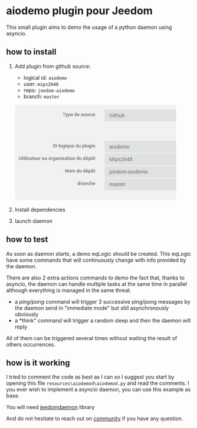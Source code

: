 # aiodemo plugin pour Jeedom

This small plugin aims to demo the usage of a python daemon using asyncio.

## how to install

1. Add plugin from github source:

    - logical id: `aiodemo`
    - user: `mips2648`
    - repo: `jeedom-aiodemo`
    - branch: `master`

    ![Alt text](install.png)

2. Install dependencies
3. launch daemon

## how to test

As soon as daemon starts, a demo eqLogic should be created.
This eqLogic have some commands that will continuously change with info provided by the daemon.

There are also 2 extra actions commands to demo the fact that, thanks to asyncio, the daemon can handle multiple tasks at the same time in parallel although everything is managed in the same threat.

- a *ping/pong* command will trigger 3 successive ping/pong messages by the daemon send in "immediate mode" but still asynchronously obviously
- a *think" command will trigger a random sleep and then the daemon will reply

All of them can be triggered several times without waiting the result of others occurrences.

## how is it working

I tried to comment the code as best as I can so I suggest you start by opening this file `resources\aiodemod\aiodemod.py` and read the comments.
I you ever wish to implement a asyncio daemon, you can use this example as base.

You will need [jeedomdaemon](https://pypi.org/project/jeedomdaemon/) library

And do not hesitate to reach out on [community]({{site.forum}}) if you have any question.
